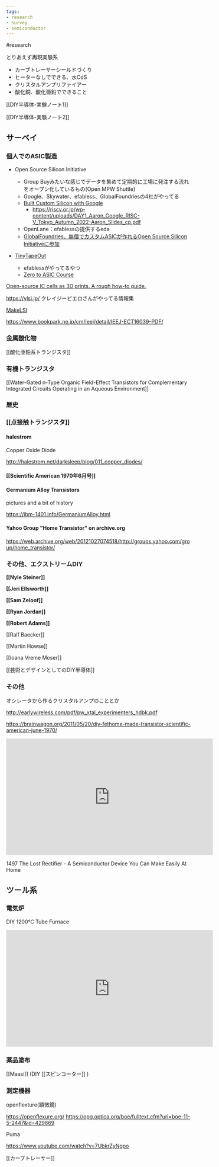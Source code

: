 ```yaml
---
tags:
- research
- survey
- semiconductor
---
```


#research

とりあえず再現実験系

- カーブトレーサーシールドづくり
- ヒーターなしでできる、水CdS
- クリスタルアンプリファイアー
- 酸化銅、酸化亜鉛でできること

[[DIY半導体-実験ノート1]]

[[DIY半導体-実験ノート2]]

## サーベイ

### 個人でのASIC製造

- Open Source Silicon Initiative
	- Group Buyみたいな感じでデータを集めて定期的に工場に発注する流れをオープン化しているもの(Open MPW Shuttle)
	- Google、Skywater、efabless、GlobalFoundriesの4社がやってる
	- [Built Custom Silicon with Google](https://developers.google.com/silicon?hl=ja)
		- https://riscv.or.jp/wp-content/uploads/DAY1_Aaron_Google_RISC-V_Tokyo_Autumn_2022-Aaron_Slides_cp.pdf
	- OpenLane：efablessの提供するeda
	- [GlobalFoundries、無償でカスタムASICが作れるOpen Source Silicon Initiativeに参加
](https://pc.watch.impress.co.jp/docs/column/tidbit/1433235.html)

- [TinyTapeOut](https://tinytapeout.com/)
	- efablessがやってるやつ
	- [Zero to ASIC Course](https://zerotoasiccourse.com/)

[Open-source IC cells as 3D prints. A rough how-to guide.](https://medium.com/@thorstenknoll/open-source-ic-cells-as-3d-prints-a-rough-how-to-guide-90a8bc8b3b57)

https://vlsi.jp/ クレイジーピエロさんがやってる情報集


[MakeLSI](https://scrapbox.io/makelsi/)

https://www.bookpark.ne.jp/cm/ieej/detail/IEEJ-ECT16039-PDF/

### 金属酸化物

[[酸化亜鉛系トランジスタ]]


### 有機トランジスタ

[[Water-Gated n-Type Organic Field-Effect Transistors for Complementary Integrated Circuits Operating in an Aqueous Environment]]

### 歴史

### [[点接触トランジスタ]]

#### halestrom 

Copper Oxide Diode

http://halestrom.net/darksleep/blog/011_copper_diodes/

#### [[Scientific American 1970年6月号]]

#### Germanium Alloy Transistors

pictures and a bit of history

https://ibm-1401.info/GermaniumAlloy.html

#### Yahoo Group "Home Transistor" on archive.org

https://web.archive.org/web/20121027074518/http://groups.yahoo.com/group/home_transistor/

### その他、エクストリームDIY

**[[Nyle Steiner]]**

**[[Jeri Ellsworth]]**

**[[Sam Zeloof]]**

**[[Ryan Jordan]]**

**[[Robert Adams]]**

[[Ralf Baecker]]

[[Martin Howse]]

[[Ioana Vreme Moser]]

[[芸術とデザインとしてのDIY半導体]]

### その他

オシレータから作るクリスタルアンプのこととか

http://earlywireless.com/pdf/pw_xtal_experimenters_hdbk.pdf

https://brainwagon.org/2011/05/20/diy-fethome-made-transistor-scientific-american-june-1970/

<iframe width="560" height="315" src="https://www.youtube.com/embed/vvx1PTYyTSk" title="YouTube video player" frameborder="0" allow="accelerometer; autoplay; clipboard-write; encrypted-media; gyroscope; picture-in-picture; web-share" allowfullscreen></iframe>

1497 The Lost Rectifier - A Semiconductor Device You Can Make Easily At Home


## ツール系

### 電気炉

DIY 1200°C Tube Furnace

<iframe width="560" height="315" src="https://www.youtube.com/embed/oqOlrGPgng8" title="Building a 1200°C Tube Furnace" frameborder="0" allow="accelerometer; autoplay; clipboard-write; encrypted-media; gyroscope; picture-in-picture; web-share" allowfullscreen></iframe>

### 薬品塗布

[[Maasi]] (DIY [[スピンコーター]] )
### 測定機器

openflexture(顕微鏡)

https://openflexure.org/
https://opg.optica.org/boe/fulltext.cfm?uri=boe-11-5-2447&id=429869

Puma

https://www.youtube.com/watch?v=7UbkrZyNgpo

[[カーブトレーサー]]